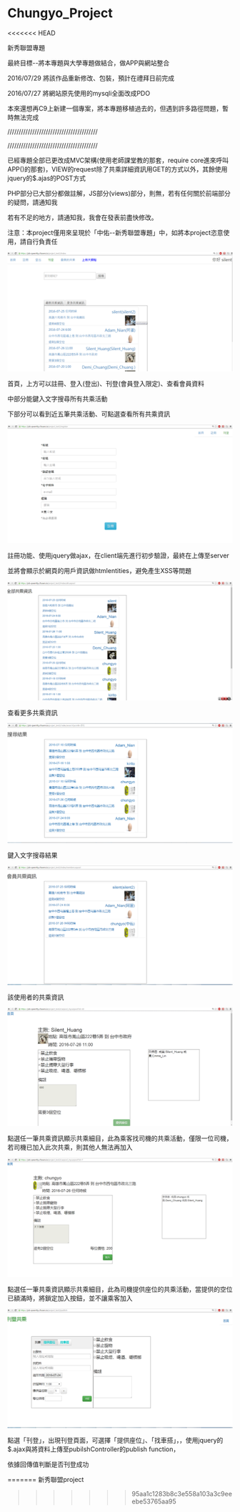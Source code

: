 # Chungyo_Project
<<<<<<< HEAD

新秀聯盟專題


最終目標--將本專題與大學專題做結合，做APP與網站整合


2016/07/29
將該作品重新修改、包裝，預計在禮拜日前完成


2016/07/27
將網站原先使用的mysqli全面改成PDO

本來還想再C9上新建一個專案，將本專題移植過去的，但遇到許多路徑問題，暫時無法完成

////////////////////////////////////////

////////////////////////////////////////


已經專題全部已更改成MVC架構(使用老師課堂教的那套，require core進來呼叫APP()的那套)，VIEW的request除了共乘詳細資訊用GET的方式以外，其餘使用jquery的$.ajas的POST方式

PHP部分已大部分都做註解，JS部分(views)部分，則無，若有任何關於前端部分的疑問，請通知我

若有不足的地方，請通知我，我會在發表前盡快修改。








注意：本project僅用來呈現於「中佑--新秀聯盟專題」中，如將本project恣意使用，請自行負責任





![image](https://github.com/silent6910/Chungyo_Project/raw/master/images/index.png)


首頁，上方可以註冊、登入(登出)、刊登(會員登入限定)、查看會員資料

中部分能鍵入文字搜尋所有共乘活動

下部分可以看到近五筆共乘活動、可點選查看所有共乘資訊


![image](https://github.com/silent6910/Chungyo_Project/raw/master/images/register.png)


註冊功能、使用jquery做ajax，在client端先進行初步驗證，最終在上傳至server

並將會顯示於網頁的用戶資訊做htmlentities，避免產生XSS等問題




![image](https://github.com/silent6910/Chungyo_Project/raw/master/images/allcarpool.png)


查看更多共乘資訊



![image](https://github.com/silent6910/Chungyo_Project/raw/master/images/search.png)


鍵入文字搜尋結果

![image](https://github.com/silent6910/Chungyo_Project/raw/master/images/member_carpool.png)

該使用者的共乘資訊


![image](https://github.com/silent6910/Chungyo_Project/raw/master/images/mycarpool_passeng.png)



點選任一筆共乘資訊顯示共乘細目，此為乘客找司機的共乘活動，僅限一位司機，若司機已加入此次共乘，則其他人無法再加入

![image](https://github.com/silent6910/Chungyo_Project/raw/master/images/mycarpool_driver.png)


點選任一筆共乘資訊顯示共乘細目，此為司機提供座位的共乘活動，當提供的空位已額滿時，將鎖定加入按鈕，並不讓乘客加入

![image](https://github.com/silent6910/Chungyo_Project/raw/master/images/publish.png)


點選「刊登」，出現刊登頁面，可選擇「提供座位」、「找車搭」，，使用jquery的$.ajax與將資料上傳至pubilshController的publish function，

依據回傳值判斷是否刊登成功











=======
新秀聯盟project
>>>>>>> 95aa1c1283b8c3e558a103a3c9eeebe53765aa95
